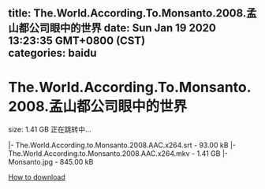 
title: The.World.According.To.Monsanto.2008.孟山都公司眼中的世界
date: Sun Jan 19 2020 13:23:35 GMT+0800 (CST)    
categories: baidu
---

# The.World.According.To.Monsanto.2008.孟山都公司眼中的世界
size: 1.41 GB
 正在跳转中...
 
|- The.World.According.to.Monsanto.2008.AAC.x264.srt - 93.00 kB
|- The.World.According.to.Monsanto.2008.AAC.x264.mkv - 1.41 GB
|- Monsanto.jpg - 845.00 kB

[How to download](https://bpcam.bemobtrk.com/go/2ceec3aa-1ca2-46d6-b9ff-aaa5c184517c?jno=789)
